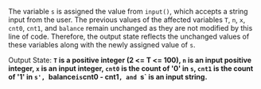 The variable `s` is assigned the value from `input()`, which accepts a string input from the user. The previous values of the affected variables `T`, `n`, `x`, `cnt0`, `cnt1`, and `balance` remain unchanged as they are not modified by this line of code. Therefore, the output state reflects the unchanged values of these variables along with the newly assigned value of `s`. 

Output State: **`T` is a positive integer (2 <= T <= 100), `n` is an input positive integer, `x` is an input integer, `cnt0` is the count of '0' in `s`, `cnt1` is the count of '1' in `s', `balance` is `cnt0 - cnt1`, and `s` is an input string.**